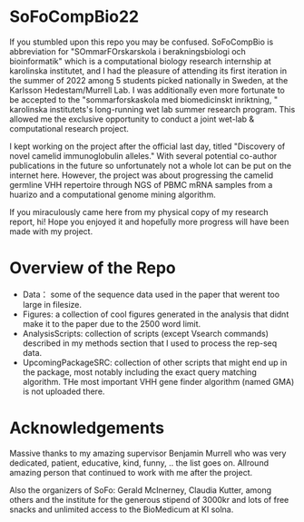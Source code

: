 # SoFoCompBio22
If you stumbled upon this repo you may be confused. SoFoCompBio is abbreviation for "SOmmarFOrskarskola i berakningsbiologi och bioinformatik" which is a computational biology research internship at karolinska institutet, and I had the pleasure of attending its first iteration in the summer of 2022 among 5 students picked nationally in Sweden, at the Karlsson Hedestam/Murrell Lab. I was additionally even more fortunate to be accepted to the "sommarforskaskola med biomedicinskt inriktning, " karolinska institutets's long-running wet lab summer research program. This allowed me the exclusive opportunity to conduct a joint wet-lab & computational research project.

I kept working on the project after the official last day, titled "Discovery of novel camelid immunoglobulin alleles." With several potential co-author publications in the future so unfortunately not a whole lot can be put on the internet here. However, the project was about progressing the camelid germline VHH repertoire through NGS of PBMC mRNA samples from a huarizo and a computational genome mining algorithm.

If you miraculously came here from my physical copy of my research report, hi! Hope you enjoyed it and hopefully more progress will have been made with my project.

# Overview of the Repo

- Data： some of the sequence data used in the paper that werent too large in filesize. 
- Figures: a collection of cool figures generated in the analysis that didnt make it to the paper due to the 2500 word limit.
- AnalysisScripts: collection of scripts (except Vsearch commands) described in my methods section that I used to process the rep-seq data.
- UpcomingPackageSRC: collection of other scripts that might end up in the package, most notably including the exact query matching algorithm. THe most important VHH gene finder algorithm (named GMA) is not uploaded there.

# Acknowledgements
Massive thanks to my amazing supervisor Benjamin Murrell who was very dedicated, patient, educative, kind, funny, .. the list goes on. Allround amazing person that continued to work with me after the project. 

Also the organizers of SoFo: Gerald McInerney, Claudia Kutter, among others and the institute for the generous stipend of 3000kr and lots of free snacks and unlimited access to the BioMedicum at KI solna.
